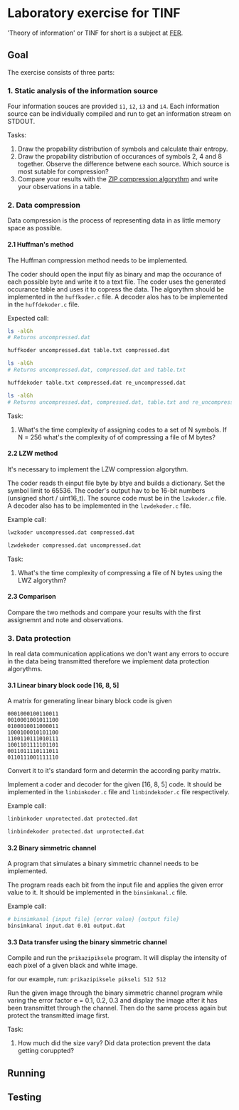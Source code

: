 # Laboratory exercise for TINF

'Theory of information' or TINF for short is a subject at
[FER](http://www.fer.unizg.hr/en).

## Goal

The exercise consists of three parts:

### 1. Static analysis of the information source

Four information souces are provided `i1`, `i2`, `i3` and `i4`. Each information
source can be individually compiled and run to get an information stream on
STDOUT.

Tasks:

1. Draw the propability distribution of symbols and calculate thair entropy.
2. Draw the propability distribution of occurances of symbols 2, 4 and 8 together. Observe the difference betwene each source. Which source is most sutable for compression?
3. Compare your results with the [ZIP compression algorythm](http://www.wikiwand.com/en/Zip_(file_format)) and write your observations in a table.

### 2. Data compression

Data compression is the process of representing data in as little memory space
as possible.

#### 2.1 Huffman's method

The Huffman compression method needs to be implemented.

The coder should open the input fily as binary and map the occurance of each
possible byte and write it to a text file.
The coder uses the generated occurance table and uses it to copress the data.
The algorythm should be implemented in the `huffkoder.c` file.
A decoder alos has to be implemented in the `huffdekoder.c` file.

Expected call:

```BASH
ls -alGh
# Returns uncompressed.dat

huffkoder uncompressed.dat table.txt compressed.dat

ls -alGh
# Returns uncompressed.dat, compressed.dat and table.txt

huffdekoder table.txt compressed.dat re_uncompressed.dat

ls -alGh
# Returns uncompressed.dat, compressed.dat, table.txt and re_uncompressed.dat
```

Task:

1. What's the time complexity of assigning codes to a set of N symbols. If N = 256 what's the complexity of of compressing a file of M bytes?

#### 2.2 LZW method

It's necessary to implement the LZW compression algorythm.

The coder reads th einput file byte by btye and builds a dictionary.
Set the symbol limit to 65536. The coder's output hav to be 16-bit numbers
(unsigned short / uint16_t). The source code must be in the `lzwkoder.c` file.
A decoder also has to be implemented in the `lzwdekoder.c` file.

Example call:

```BASH
lwzkoder uncompressed.dat compressed.dat

lzwdekoder compressed.dat uncompressed.dat
```

Task:

1. What's the time complexity of compressing a file of N bytes using the LWZ algorythm?

#### 2.3 Comparison

Compare the two methods and compare your results with the first assignemnt and note and observations.

### 3. Data protection

In real data communication applications we don't want any errors to occure in
the data being transmitted therefore we implement data protection algorythms.

#### 3.1 Linear binary block code [16, 8, 5]

A matrix for generating linear binary block code is given

```
0001000100110011
0010001001011100
0100010011000011
1000100010101100
1100110111010111
1001101111101101
0011011110111011
0110111001111110
```

Convert it to it's standard form and determin the according parity matrix.

Implement a coder and decoder for the given [16, 8, 5] code. It should be
implemented in the `linbinkoder.c` file and `linbindekoder.c` file respectively.

Example call:

```BASH
linbinkoder unprotected.dat protected.dat

linbindekoder protected.dat unprotected.dat
```

#### 3.2 Binary simmetric channel

A program that simulates a binary simmetric channel needs to be implemented.

The program reads each bit from the input file and applies the given error
value to it. It should be implemented in the `binsimkanal.c` file.

Example call:

```BASH
# binsimkanal {input file} {error value} {output file}
binsimkanal input.dat 0.01 output.dat
```

#### 3.3 Data transfer using the binary simmetric channel

Compile and run the `prikazipiksele` program. It will display the intensity of
each pixel of a given black and white image.

for our example, run: `prikazipiksele pikseli 512 512`

Run the given image through the binary simmetric channel program while varing
the error factor e = 0.1, 0.2, 0.3 and display the image after it has been
transmittet through the channel. Then do the same process again but protect the
transmitted image first.

Task:

1. How much did the size vary? Did data protection prevent the data getting coruppted?

## Running

## Testing

